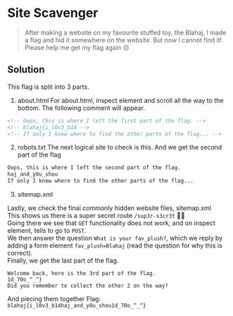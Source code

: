 # Site Scavenger
> After making a website on my favourite stuffed toy, the Blahaj, I made a flag and hid it somewhere on the website. But now I cannot find it! Please help me get my flag again 😢

## Solution
This flag is split into 3 parts.
1. about.html
For about.html, inspect element and scroll all the way to the bottom. The following comment will appear.

```html
<!-- Oops, this is where I left the first part of the flag. -->
<!-- blahaj{i_l0v3_b14 -->
<!-- If only I knew where to find the other parts of the flag... -->
```

2. robots.txt
The next logical site to check is this. And we get the second part of the flag

```txt
Oops, this is where I left the second part of the flag.
haj_and_y0u_shou
If only I knew where to find the other parts of the flag...
```

3. sitemap.xml

Lastly, we check the final commonly hidden website files, sitemap.xml <br>
This shows us there is a super secret route `/sup3r-s3cr3t` 🤔🤔 <br>
Going there we see that `GET` functionality does not work, and on inspect element, tells to go to `POST`. <br>
We then answer the question `What is your fav_plush?`, which we reply by adding a form element `fav_plush=Blahaj` (read the question for why this is correct). <br>
Finally, we get the last part of the flag.

```
Welcome back, here is the 3rd part of the flag.
1d_70o_^_^}
Did you remember to collect the other 2 on the way?
```

And piecing them together
Flag: `blahaj{i_l0v3_b14haj_and_y0u_shou1d_70o_^_^}`
